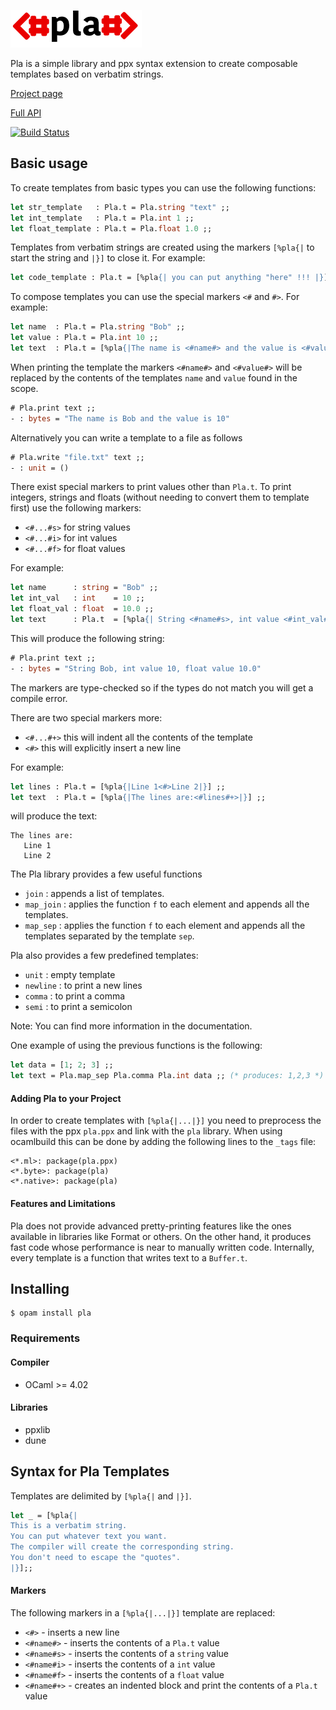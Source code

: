 ![Pla](/resources/pla.png?raw=true "Pla")

Pla is a simple library and ppx syntax extension to create composable templates based on verbatim strings.

[Project page](https://modlfo.github.io/pla/)

[Full API](https://modlfo.github.io/pla/pla_ppx.docdir/Pla.html)

[![Build Status](https://travis-ci.org/modlfo/pla.svg?branch=master)](https://travis-ci.org/modlfo/pla)

## Basic usage

To create templates from basic types you can use the following functions:

```ocaml
let str_template   : Pla.t = Pla.string "text" ;;
let int_template   : Pla.t = Pla.int 1 ;;
let float_template : Pla.t = Pla.float 1.0 ;;
```
Templates from verbatim strings are created using the markers `[%pla{|` to start the string and `|}]` to close it. For example:

```ocaml
let code_template : Pla.t = [%pla{| you can put anything "here" !!! |}] ;;
```
To compose templates you can use the special markers `<#` and `#>`. For example:
```ocaml
let name  : Pla.t = Pla.string "Bob" ;;
let value : Pla.t = Pla.int 10 ;;
let text  : Pla.t = [%pla{|The name is <#name#> and the value is <#value#>|}] ;;
```
When printing the template the markers `<#name#>` and `<#value#>` will be replaced by the contents of the templates `name` and `value` found in the scope.

```ocaml
# Pla.print text ;;
- : bytes = "The name is Bob and the value is 10"
```
Alternatively you can write a template to a file as follows
```ocaml
# Pla.write "file.txt" text ;;
- : unit = ()
```

There exist special markers to print values other than `Pla.t`. To print integers, strings and floats (without needing to convert them to template first) use the following markers:

- `<#...#s>` for string values
- `<#...#i>` for int values
- `<#...#f>` for float values

For example:

```ocaml
let name      : string = "Bob" ;;
let int_val   : int    = 10 ;;
let float_val : float  = 10.0 ;;
let text      : Pla.t  = [%pla{| String <#name#s>, int value <#int_val#i>, float value <#float_val#f>|}] ;;
```

This will produce the following string:
```ocaml
# Pla.print text ;;
- : bytes = "String Bob, int value 10, float value 10.0"
```

The markers are type-checked so if the types do not match you will get a compile error.

There are two special markers more:

- `<#...#+>` this will indent all the contents of the template
- `<#>` this will explicitly insert a new line

For example:
```ocaml
let lines : Pla.t = [%pla{|Line 1<#>Line 2|}] ;;
let text  : Pla.t = [%pla{|The lines are:<#lines#+>|}] ;;
```

will produce the text:
```
The lines are:
   Line 1
   Line 2
```

The Pla library provides a few useful functions
- `join` : appends a list of templates.
- `map_join` : applies the function `f` to each element and appends all the templates.
- `map_sep` : applies the function `f` to each element and appends all the templates separated by the template `sep`.

Pla also provides a few predefined templates:
- `unit` : empty template
- `newline` : to print a new lines
- `comma` : to print a comma
- `semi` : to print a semicolon

Note: You can find more information in the documentation.

One example of using the previous functions is the following:

```ocaml
let data = [1; 2; 3] ;;
let text = Pla.map_sep Pla.comma Pla.int data ;; (* produces: 1,2,3 *)
```

#### Adding Pla to your Project

In order to create templates with `[%pla{|...|}]` you need to preprocess the files with the ppx `pla.ppx` and link with the `pla` library. When using ocamlbuild this can be done by adding the following lines to the `_tags` file:
```
<*.ml>: package(pla.ppx)
<*.byte>: package(pla)
<*.native>: package(pla)
```

#### Features and Limitations

Pla does not provide advanced pretty-printing features like the ones available in libraries like Format or others. On the other hand, it produces fast code whose performance is near to manually written code. Internally, every template is a function that writes text to a `Buffer.t`.

## Installing

```
$ opam install pla
```

### Requirements

#### Compiler

- OCaml      >= 4.02

#### Libraries

- ppxlib
- dune

## Syntax for Pla Templates

Templates are delimited by `[%pla{|` and `|}]`.

```ocaml
let _ = [%pla{|
This is a verbatim string.
You can put whatever text you want.
The compiler will create the corresponding string.
You don't need to escape the "quotes".
|}];;
```

#### Markers

The following markers in a `[%pla{|...|}]` template are replaced:

- `<#>`       - inserts a new line
- `<#name#>`  - inserts the contents of a `Pla.t` value
- `<#name#s>` - inserts the contents of a `string` value
- `<#name#i>` - inserts the contents of a `int` value
- `<#name#f>` - inserts the contents of a `float` value
- `<#name#+>` - creates an indented block and print the contents of a `Pla.t` value


